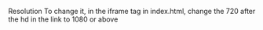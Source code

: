 
Resolution To change it, in the iframe tag in index.html, change the 720 after the hd in the link to 1080 or above

